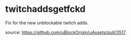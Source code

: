 # twitchaddsgetfckd 


Fix for the new unblockable twitch adds.  

source: https://github.com/uBlockOrigin/uAssets/pull/3517
